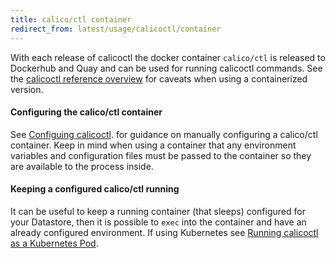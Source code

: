 ```yaml
---
title: calico/ctl container
redirect_from: latest/usage/calicoctl/container
---
```


With each release of calicoctl the docker container `calico/ctl` is released to
Dockerhub and Quay and can be used for running calicoctl commands.
See the
[calicoctl reference overview]({{site.baseurl}}/{{page.version}}/reference/calicoctl/)
for caveats when using a containerized version.

#### Configuring the calico/ctl container

See [Configuing calicoctl]({{site.baseurl}}/{{page.version}}/reference/calicoctl/setup).
for guidance on manually configuring a calico/ctl container.  Keep in mind
when using a container that any environment variables and configuration files
must be passed to the container so they are available to the process inside.

#### Keeping a configured calico/ctl running

It can be useful to keep a running container (that sleeps) configured
for your Datastore, then it is possible to `exec` into the container and
have an already configured environment.  If using Kubernetes see
[Running calicoctl as a Kubernetes Pod]({{site.baseurl}}/{{page.version}}/getting-started/kubernetes/tutorials/using-calicoctl).
